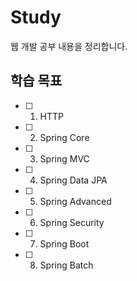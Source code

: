# Study

웹 개발 공부 내용을 정리합니다.

## 학습 목표

- [ ] 1. HTTP
- [ ] 2. Spring Core
- [ ] 3. Spring MVC
- [ ] 4. Spring Data JPA
- [ ] 5. Spring Advanced
- [ ] 6. Spring Security
- [ ] 7. Spring Boot
- [ ] 8. Spring Batch
